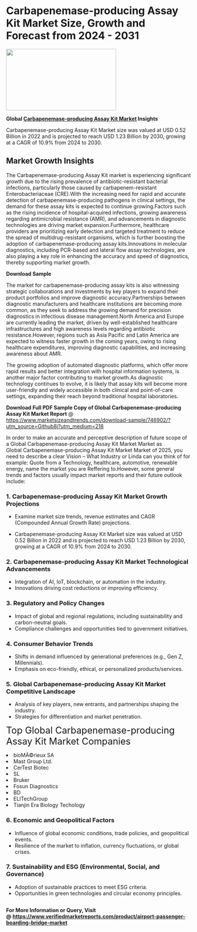 <H1>Carbapenemase-producing Assay Kit Market Size, Growth and Forecast from 2024 - 2031</H1><img class="aligncenter size-medium wp-image-584254" src="https://thirdeyenews.in/wp-content/uploads/2024/09/Global-Market-Research-300x168.jpeg" alt="" width="300" height="168" /><p><strong>Global&nbsp;<a href="https://www.marketsizeandtrends.com/download-sample/746902/?utm_source=Github8j?utm_medium=218">Carbapenemase-producing Assay Kit Market</a> Insights</strong></p><p>Carbapenemase-producing Assay Kit Market size was valued at USD 0.52 Billion in 2022 and is projected to reach USD 1.23 Billion by 2030, growing at a CAGR of 10.9% from 2024 to 2030.</p><p><h2>Market Growth Insights</h2> <p>The Carbapenemase-producing Assay Kit market is experiencing significant growth due to the rising prevalence of antibiotic-resistant bacterial infections, particularly those caused by carbapenem-resistant Enterobacteriaceae (CRE).With the increasing need for rapid and accurate detection of carbapenemase-producing pathogens in clinical settings, the demand for these assay kits is expected to continue growing.Factors such as the rising incidence of hospital-acquired infections, growing awareness regarding antimicrobial resistance (AMR), and advancements in diagnostic technologies are driving market expansion.Furthermore, healthcare providers are prioritizing early detection and targeted treatment to reduce the spread of multidrug-resistant organisms, which is further boosting the adoption of carbapenemase-producing assay kits.Innovations in molecular diagnostics, including PCR-based and lateral flow assay technologies, are also playing a key role in enhancing the accuracy and speed of diagnostics, thereby supporting market growth.</p> <p><strong>Download Sample</strong></p> <p>The market for carbapenemase-producing assay kits is also witnessing strategic collaborations and investments by key players to expand their product portfolios and improve diagnostic accuracy.Partnerships between diagnostic manufacturers and healthcare institutions are becoming more common, as they seek to address the growing demand for precision diagnostics in infectious disease management.North America and Europe are currently leading the market, driven by well-established healthcare infrastructures and high awareness levels regarding antibiotic resistance.However, regions such as Asia Pacific and Latin America are expected to witness faster growth in the coming years, owing to rising healthcare expenditures, improving diagnostic capabilities, and increasing awareness about AMR.</p> <p>The growing adoption of automated diagnostic platforms, which offer more rapid results and better integration with hospital information systems, is another major factor contributing to market growth.As diagnostic technology continues to evolve, it is likely that assay kits will become more user-friendly and widely accessible in both clinical and point-of-care settings, expanding their reach beyond traditional hospital laboratories.</p> <p><span class=""><strong>Download Full PDF Sample Copy of Global Carbapenemase-producing Assay Kit Market Report</strong> @ <a href="https://www.marketsizeandtrends.com/download-sample/746902/?utm_source=Github8j?utm_medium=218" target="_blank">https://www.marketsizeandtrends.com/download-sample/746902/?utm_source=Github8j?utm_medium=218</a></span></p><p>In order to make an accurate and perceptive description of future scope of a Global&nbsp;Carbapenemase-producing Assay Kit Market Market as Global&nbsp;Carbapenemase-producing Assay Kit Market Market of 2025, you need to describe a clear Vision &ndash; What Industry or Linda can you think of for example: Quote from a Technology, healthcare, automotive, renewable energy, name the market you are Reffering to.However, some general trends and factors usually impact market reports and their future outlook include:</p><h3>1.&nbsp;<strong>Carbapenemase-producing Assay Kit Market Growth Projections</strong></h3><ul><li>Examine market size trends, revenue estimates and CAGR (Compounded Annual Growth Rate) projections.</li><li><p>Carbapenemase-producing Assay Kit Market size was valued at USD 0.52 Billion in 2022 and is projected to reach USD 1.23 Billion by 2030, growing at a CAGR of 10.9% from 2024 to 2030.</p></li></ul><h3>2.&nbsp;<strong>Carbapenemase-producing Assay Kit Market Technological Advancements</strong></h3><ul><li>Integration of AI, IoT, blockchain, or automation in the industry.</li><li>Innovations driving cost reductions or improving efficiency.</li></ul><h3>3.&nbsp;<strong>Regulatory and Policy Changes</strong></h3><ul><li>Impact of global and regional regulations, including sustainability and carbon-neutral goals.</li><li>Compliance challenges and opportunities tied to government initiatives.</li></ul><h3>4.&nbsp;<strong>Consumer Behavior Trends</strong></h3><ul><li>Shifts in demand influenced by generational preferences (e.g., Gen Z, Millennials).</li><li>Emphasis on eco-friendly, ethical, or personalized products/services.</li></ul><h3>5.&nbsp;<strong>Global Carbapenemase-producing Assay Kit Market Competitive Landscape</strong></h3><ul><li>Analysis of key players, new entrants, and partnerships shaping the industry.</li><li>Strategies for differentiation and market penetration.</li></ul><p data-pm-slice="1 1 []"><span style="color: inherit; font-family: inherit; font-size: 25px;">Top Global Carbapenemase-producing Assay Kit Market Companies</span></p><div class="" data-test-id=""><p><li>bioMÃ©rieux SA</li><li> Mast Group Ltd.</li><li> CerTest Biotec</li><li> SL</li><li> Bruker</li><li> Fosun Diagnostics</li><li> BD</li><li> ELITechGroup</li><li> Tianjin Era Biology Techology</li></p></div><h3>6.&nbsp;<strong>Economic and Geopolitical Factors</strong></h3><ul><li>Influence of global economic conditions, trade policies, and geopolitical events.</li><li>Resilience of the market to inflation, currency fluctuations, or global crises.</li></ul><h3>7.&nbsp;<strong>Sustainability and ESG (Environmental, Social, and Governance)</strong></h3><ul><li>Adoption of sustainable practices to meet ESG criteria.</li><li>Opportunities in green technologies and circular economy principles.</li></ul><h2><strong style="font-size: 14px;">For More Information or Query, Visit @&nbsp;</strong><a style="background-color: #ffffff; font-size: 14px;" href="https://www.marketsizeandtrends.com/report/carbapenemase-producing-assay-kit-market/" target="_blank">https://www.verifiedmarketreports.com/product/airport-passenger-boarding-bridge-market</a></h2>